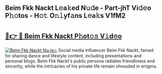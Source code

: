 ## Beim Fkk Nackt L𝚎a𝚔ed N𝚞𝚍e - Part-jhT Vi𝚍𝚎o P𝚑𝚘tos - H𝚘𝚝 O𝚗𝚕yf𝚊ns L𝚎a𝚔s V1fM2

# <h2><a href="http://kf63z6.oniu.top/?m=Beim+Fkk+Nackt">🔗👉 🔴 Beim Fkk Nackt P𝚑ot𝚘𝚜 V𝚒d𝚎o</a></h2>

[![Beim Fkk Nackt Nu𝚍e𝚜](https://i.imgur.com/0qMVB7G.gif)](http://kf63z6.oniu.top/?m=Beim+Fkk+Nackt)
Social media influencer Beim Fkk Nackt, famed for sharing dance and lifestyle content, including presentations and personal blogs. Beim Fkk Nackt's public persona radiates friendliness and sincerity, while the intricacies of his private life remain shrouded in enigma.  
